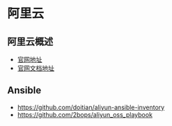 # 阿里云

## 阿里云概述
- [官网地址](https://www.aliyun.com/)
- [官网文档地址](https://help.aliyun.com/)

## Ansible
- https://github.com/doitian/aliyun-ansible-inventory
- https://github.com/2bops/aliyun_oss_playbook
